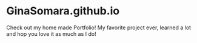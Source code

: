 # GinaSomara.github.io

Check out my home made Portfolio! My favorite project ever, learned a lot and hop you love it as much as I do! 

